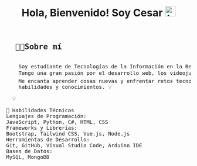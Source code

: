 <h1 align="center">Hola, Bienvenido! Soy Cesar <img src="https://user-images.githubusercontent.com/1303154/88677602-1635ba80-d120-11ea-84d8-d263ba5fc3c0.gif" width="28px" alt="hi"></h1>
<pre>
  <h2>  👨‍💻<strong>Sobre mí</strong>  </h2>
    Soy estudiante de Tecnologías de la Información en la Benemérita Universidad Autónoma de Puebla (BUAP). 
    Tengo una gran pasión por el desarrollo web, los videojuegos 🎮 y el boxeo 🥊.       
    Me encanta aprender cosas nuevas y enfrentar retos tecnológicos que me permitan mejorar mis     
    habilidades y conocimientos. 💡
</pre>

<pre>
  💡

💼 Habilidades Técnicas
Lenguajes de Programación:
JavaScript, Python, C#, HTML, CSS
Frameworks y Librerías:
Bootstrap, Tailwind CSS, Vue.js, Node.js
Herramientas de Desarrollo:
Git, GitHub, Visual Studio Code, Arduino IDE
Bases de Datos:
MySQL, MongoDB

</pre>



